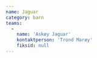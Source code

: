 ```yaml
---
name: Jaguar
category: barn
teams:
  -
    name: 'Askøy Jaguar'
    kontaktperson: 'Trond Marøy'
    fiksid: null
---
```

